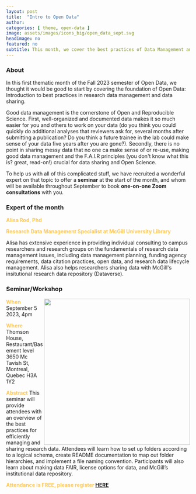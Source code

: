 ```yaml
---
layout: post
title:  "Intro to Open Data"
author: 
categories: [ theme, open-data ]
image: assets/images/icons_big/open_data_sept.svg
headimage: no
featured: no
subtitle: This month, we cover the best practices of Data Management and Sharing, and how to get started with McGill Dataverse.
---
```

<style>
orange {
  color: rgba(254, 200, 89, 1);
  font-weight: bold;
}
</style>

### About
In this first thematic month of the Fall 2023 semester of Open Data, we thought it would be good to start by covering the foundation of Open Data: Introduction to best practices in research data management and data sharing.

Good data management is the cornerstone of Open and Reproducible Science. First, well-organized and documented data makes it so much easier for you and others to work on your data (do you think you could quickly do additional analyses that reviewers ask for, several months after submitting a publication? Do you think a future trainee in the lab could make sense of your data five years after you are gone?). Secondly, there is no point in sharing messy data that no one ca make sense of or re-use, making good data management and the F.A.I.R principles (you don't know what this is? great, read-on!) crucial for data sharing and Open Science.

To help us with all of this complicated stuff, we have recruited a wonderful expert on that topic to offer a **seminar** at the start of the month, and whom will be available throughout September to book **one-on-one Zoom consultations** with you.

### Expert of the month
<orange>Alisa Rod, Phd</orange>

<orange>Research Data Management Specialist at McGill University Library</orange>

Alisa has extensive experience in providing individual consulting to campus researchers and research groups on the fundamentals of research data management issues, including data management planning, funding agency requirements, data citation practices, open data, and research data lifecycle management. Alisa also helps researchers sharing data with McGill's insitutional research data repository (Dataverse).


### Seminar/Workshop
<img align="right" width="400" src="{{site.baseurl}}/assets/images/osoh_poster_september.png">
<orange>When</orange>
September 5 2023, 4pm

<orange>Where</orange>
Thomson House, Restaurant/Basement level
3650 Mc Tavish St, Montreal, Quebec H3A 1Y2

<orange>Abstract</orange>
This seminar will provide attendees with an overview of the best practices for efficiently managing and sharing research data. Attendees will learn how to set up folders according to a logical schema, create README documentation to map out folder hierarchies, and implement a file naming convention. Participants will also learn about making data FAIR, license options for data, and McGill’s institutional data repository.

<orange>Attendance is FREE, please register [HERE](https://docs.google.com/forms/d/e/1FAIpQLSd_3lWq00qqqSNXTb70lfDRgSfAZqVFcmVcJoLtEe_UA4sQ6A/viewform)</orange>


